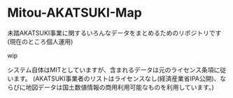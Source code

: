 # Mitou-AKATSUKI-Map

未踏AKATSUKI事業に関するいろんなデータをまとめるためのリポジトリです(現在のところ個人運用)

wip

システム自体はMITとしていますが、含まれるデータは元のライセンス条項に従います。
(AKATSUKI事業者のリストはライセンスなし(経済産業省IPA公開)、ならびに地図データは国土数値情報の商用利用可能なものを利用しています。)
